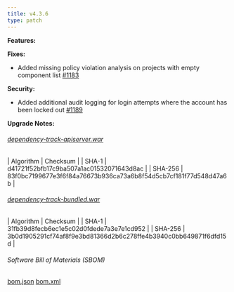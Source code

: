 ```yaml
---
title: v4.3.6
type: patch
---
```


**Features:**

**Fixes:**
* Added missing policy violation analysis on projects with empty component list [#1183](https://github.com/DependencyTrack/dependency-track/issues/1183)

**Security:**
* Added additional audit logging for login attempts where the account has been locked out [#1189](https://github.com/DependencyTrack/dependency-track/issues/1189)

**Upgrade Notes:**


###### [dependency-track-apiserver.war](https://github.com/DependencyTrack/dependency-track/releases/download/4.3.6/dependency-track-apiserver.war)

| Algorithm | Checksum |
| SHA-1     | d41721f52bfb17c9ba507a1ac01532071643d8ac |
| SHA-256   | 83f0bc7199677e3f6f84a76673b936ca73a6b8f54d5cb7cf181f77d548d47a6b |

###### [dependency-track-bundled.war](https://github.com/DependencyTrack/dependency-track/releases/download/4.3.6/dependency-track-bundled.war)

| Algorithm | Checksum |
| SHA-1     | 31fb39d8fecb6ec1e5c02d0fdede7a3e7e1cd952 |
| SHA-256   | 3b0d1905291cf74af8f9e3bd81366d2b6c278ffe4b3940c0bb649871f6dfd15d |

###### Software Bill of Materials (SBOM) ######

[bom.json](https://github.com/DependencyTrack/dependency-track/releases/download/4.3.6/bom.json)
[bom.xml](https://github.com/DependencyTrack/dependency-track/releases/download/4.3.6/bom.xml)
